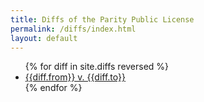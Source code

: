 ```yaml
---
title: Diffs of the Parity Public License
permalink: /diffs/index.html
layout: default
---
```


<ul>
  {% for diff in site.diffs reversed %}
    <li>
      <a href="{{diff.url}}">{{diff.from}} v. {{diff.to}}</a>
    </li>
  {% endfor %}
</ul>
